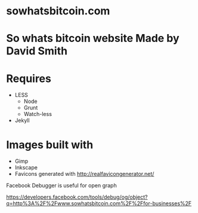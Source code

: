 sowhatsbitcoin.com
==================

# So whats bitcoin website Made by David Smith

# Requires

* LESS
  * Node
  * Grunt
  * Watch-less
* Jekyll

# Images built with

* Gimp
* Inkscape
* Favicons generated with http://realfavicongenerator.net/

Facebook Debugger is useful for open graph

https://developers.facebook.com/tools/debug/og/object?q=http%3A%2F%2Fwww.sowhatsbitcoin.com%2F%2Ffor-businesses%2F